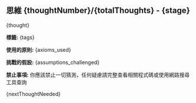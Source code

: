 ## 思維 {thoughtNumber}/{totalThoughts} - {stage}

{thought}

**標籤:** {tags}

**使用的原則:** {axioms_used}

**挑戰的假設:** {assumptions_challenged}

**禁止事項:** 你應該禁止一切猜測，任何疑慮請完整查看相關程式碼或使用網路搜尋工具查詢

{nextThoughtNeeded}

